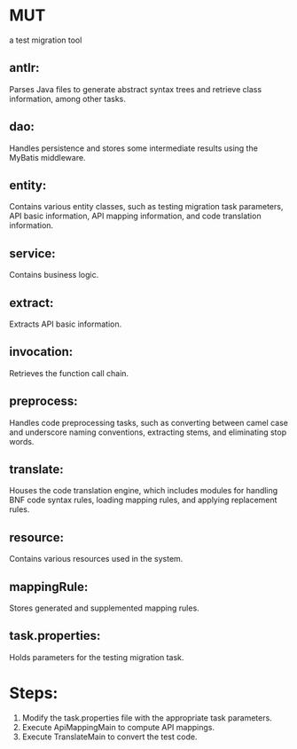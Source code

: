 # MUT

a test migration tool


## antlr:

Parses Java files to generate abstract syntax trees and retrieve class information, among other tasks.

## dao: 

Handles persistence and stores some intermediate results using the MyBatis middleware.

## entity: 

Contains various entity classes, such as testing migration task parameters, API basic information, API mapping information, and code translation information.

## service:

Contains business logic.

## extract:

Extracts API basic information.

## invocation:

Retrieves the function call chain.

## preprocess: 

Handles code preprocessing tasks, such as converting between camel case and underscore naming conventions, extracting stems, and eliminating stop words.

## translate: 

Houses the code translation engine, which includes modules for handling BNF code syntax rules, loading mapping rules, and applying replacement rules.

## resource:

Contains various resources used in the system.

## mappingRule:

Stores generated and supplemented mapping rules.

## task.properties:

Holds parameters for the testing migration task.

# Steps:

1. Modify the task.properties file with the appropriate task parameters.
2. Execute ApiMappingMain to compute API mappings.
3. Execute TranslateMain to convert the test code.
